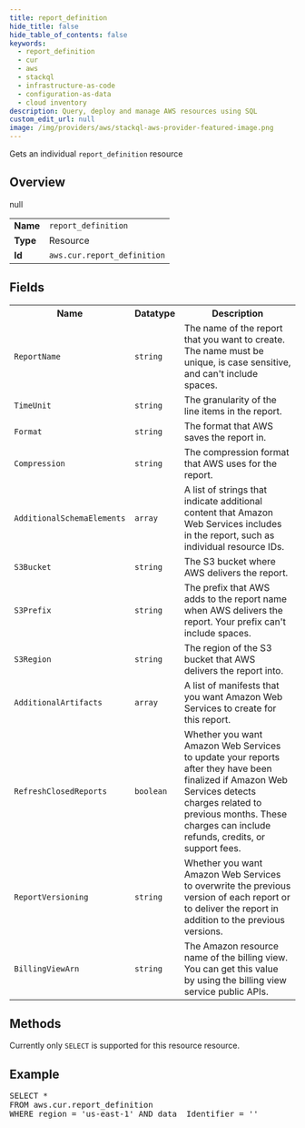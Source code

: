```yaml
---
title: report_definition
hide_title: false
hide_table_of_contents: false
keywords:
  - report_definition
  - cur
  - aws
  - stackql
  - infrastructure-as-code
  - configuration-as-data
  - cloud inventory
description: Query, deploy and manage AWS resources using SQL
custom_edit_url: null
image: /img/providers/aws/stackql-aws-provider-featured-image.png
---
```

Gets an individual <code>report_definition</code> resource

## Overview
<table><tbody>
<tr><td><b>Name</b></td><td><code>report_definition</code></td></tr>
<tr><td><b>Type</b></td><td>Resource</td></tr>
null
<tr><td><b>Id</b></td><td><code>aws.cur.report_definition</code></td></tr>
</tbody></table>

## Fields
<table><tbody>
<tr><th>Name</th><th>Datatype</th><th>Description</th></tr>
<tr><td><code>ReportName</code></td><td><code>string</code></td><td>The name of the report that you want to create. The name must be unique, is case sensitive, and can't include spaces.</td></tr><tr><td><code>TimeUnit</code></td><td><code>string</code></td><td>The granularity of the line items in the report.</td></tr><tr><td><code>Format</code></td><td><code>string</code></td><td>The format that AWS saves the report in.</td></tr><tr><td><code>Compression</code></td><td><code>string</code></td><td>The compression format that AWS uses for the report.</td></tr><tr><td><code>AdditionalSchemaElements</code></td><td><code>array</code></td><td>A list of strings that indicate additional content that Amazon Web Services includes in the report, such as individual resource IDs.</td></tr><tr><td><code>S3Bucket</code></td><td><code>string</code></td><td>The S3 bucket where AWS delivers the report.</td></tr><tr><td><code>S3Prefix</code></td><td><code>string</code></td><td>The prefix that AWS adds to the report name when AWS delivers the report. Your prefix can't include spaces.</td></tr><tr><td><code>S3Region</code></td><td><code>string</code></td><td>The region of the S3 bucket that AWS delivers the report into.</td></tr><tr><td><code>AdditionalArtifacts</code></td><td><code>array</code></td><td>A list of manifests that you want Amazon Web Services to create for this report.</td></tr><tr><td><code>RefreshClosedReports</code></td><td><code>boolean</code></td><td>Whether you want Amazon Web Services to update your reports after they have been finalized if Amazon Web Services detects charges related to previous months. These charges can include refunds, credits, or support fees.</td></tr><tr><td><code>ReportVersioning</code></td><td><code>string</code></td><td>Whether you want Amazon Web Services to overwrite the previous version of each report or to deliver the report in addition to the previous versions.</td></tr><tr><td><code>BillingViewArn</code></td><td><code>string</code></td><td>The Amazon resource name of the billing view. You can get this value by using the billing view service public APIs.</td></tr>
</tbody></table>

## Methods
Currently only <code>SELECT</code> is supported for this resource resource.

## Example
<pre>
SELECT * 
FROM aws.cur.report_definition
WHERE region = 'us-east-1' AND data__Identifier = '<ReportName>'
</pre>
